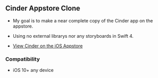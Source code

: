 ## Cinder Appstore Clone

- My goal is to make a near complete copy of the Cinder app on the appstore.
- Using no external librarys nor  any storyboards in Swift 4.

- [View Cinder on the iOS Appstore](https://itunes.apple.com/us/app/cinder-clean-your-contacts/id1409302730?mt=8 "View Cinder on the iOS Appstore")
### Compatibility
- iOS 10+ any device
